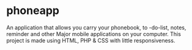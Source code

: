 # phoneapp
An application that allows you carry your phonebook, to -do-list, notes, reminder and other Major mobile applications on your computer. This project is made using HTML, PHP &amp; CSS with little responsiveness.

